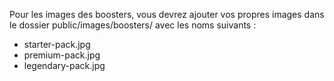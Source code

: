 Pour les images des boosters, vous devrez ajouter vos propres images dans le dossier public/images/boosters/ avec les noms suivants :
- starter-pack.jpg
- premium-pack.jpg
- legendary-pack.jpg
